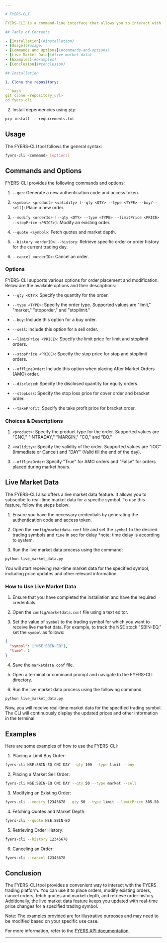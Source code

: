 ```yaml
---

# FYERS-CLI

FYERS-CLI is a command-line interface that allows you to interact with the FYERS trading platform. It provides various commands and options to perform different tasks, including order placement, order modification, order cancellation, fetching quotes, fetching order history, and more. Additionally, it offers a live market data feature to keep you updated with real-time price changes.

## Table of Contents

- [Installation](#installation)
- [Usage](#usage)
- [Commands and Options](#commands-and-options)
- [Live Market Data](#live-market-data)
- [Examples](#examples)
- [Conclusion](#conclusion)

## Installation

1. Clone the repository:

```bash
git clone <repository_url>
cd fyers-cli
```

2. Install dependencies using `pip`:

```bash
pip install -r requirements.txt
```

## Usage

The FYERS-CLI tool follows the general syntax:

```bash
fyers-cli <command> [options]
```

## Commands and Options

FYERS-CLI provides the following commands and options:

1. `--gen`: Generate a new authentication code and access token.

2. `<symbol> <product> <validity> [--qty <QTY> --type <TYPE> --buy/--sell]`: Place a new order.

3. `--modify <orderId> [--qty <QTY> --type <TYPE> --limitPrice <PRICE> --stopPrice <PRICE>]`: Modify an existing order.

4. `--quote <symbol>`: Fetch quotes and market depth.

5. `--history <orderID>|--history`: Retrieve specific order or order history for the current trading day.

6. `--cancel <orderID>`: Cancel an order.

### Options

FYERS-CLI supports various options for order placement and modification. Below are the available options and their descriptions:

- `--qty <QTY>`: Specify the quantity for the order.

- `--type <TYPE>`: Specify the order type. Supported values are "limit," "market," "stoporder," and "stoplimit."

- `--buy`: Include this option for a buy order.

- `--sell`: Include this option for a sell order.

- `--limitPrice <PRICE>`: Specify the limit price for limit and stoplimit orders.

- `--stopPrice <PRICE>`: Specify the stop price for stop and stoplimit orders.

- `--offlineOrder`: Include this option when placing After Market Orders (AMO) order.

- `--disclosed`: Specify the disclosed quantity for equity orders.

- `--stopLoss`: Specify the stop loss price for cover order and bracket order.

- `--takeProfit`: Specify the take profit price for bracket order.

### Choices & Descriptions

1. `<product>`: Specify the product type for the order. Supported values are "CNC," "INTRADAY," "MARGIN," "CO," and "BO."

2. `<validity>`: Specify the validity of the order. Supported values are "IOC" (Immediate or Cancel) and "DAY" (Valid till the end of the day).

3. `--offlineOrder`: Specify "True" for AMO orders and "False" for orders placed during market hours.

## Live Market Data

The FYERS-CLI also offers a live market data feature. It allows you to subscribe to real-time market data for a specific symbol. To use this feature, follow the steps below:

1. Ensure you have the necessary credentials by generating the authentication code and access token.

2. Open the `config/marketdata.conf` file and set the `symbol` to the desired trading symbols and `time` in sec for delay *note: time delay is according to system.

3. Run the live market data process using the command:

```bash
python live_market_data.py
```

You will start receiving real-time market data for the specified symbol, including price updates and other relevant information.

### How to Use Live Market Data

1. Ensure that you have completed the installation and have the required credentials.

2. Open the `config/marketdata.conf` file using a text editor.

3. Set the value of `symbol` to the trading symbol for which you want to receive live market data. For example, to track the NSE stock "SBIN-EQ," set the `symbol` as follows:

```json
{
  "symbol": ["NSE:SBIN-EQ"],
  "time": 1
}
```

4. Save the `marketdata.conf` file.

5. Open a terminal or command prompt and navigate to the FYERS-CLI directory.

6. Run the live market data process using the following command:

```bash
python live_market_data.py
```

Now, you will receive real-time market data for the specified trading symbol. The CLI will continuously display the updated prices and other information in the terminal.

## Examples

Here are some examples of how to use the FYERS-CLI:

1. Placing a Limit Buy Order:

```bash
fyers-cli NSE:SBIN-EQ CNC DAY --qty 100 --type limit --buy
```

2. Placing a Market Sell Order:

```bash
fyers-cli NSE:SBIN-EQ CNC DAY --qty 50 --type market --sell
```

3. Modifying an Existing Order:

```bash
fyers-cli --modify 12345678 --qty 50 --type limit --limitPrice 305.50
```

4. Fetching Quotes and Market Depth:

```bash
fyers-cli --quote NSE:SBIN-EQ
```

5. Retrieving Order History:

```bash
fyers-cli --history 12345678
```

6. Canceling an Order:

```bash
fyers-cli --cancel 12345678
```

## Conclusion

The FYERS-CLI tool provides a convenient way to interact with the FYERS trading platform. You can use it to place orders, modify existing orders, cancel orders, fetch quotes and market depth, and retrieve order history. Additionally, the live market data feature keeps you updated with real-time price changes for a specified trading symbol.

Note: The examples provided are for illustrative purposes and may need to be modified based on your specific use case.

For more information, refer to the [FYERS API documentation](https://fyers.in/products/api/).

---
```

